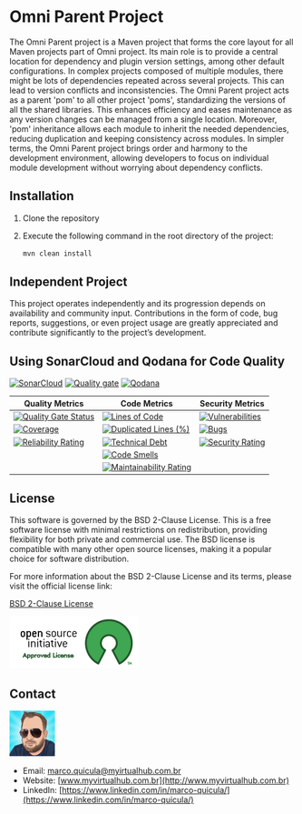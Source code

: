 # Omni Parent Project

The Omni Parent project is a Maven project that forms the core layout for all Maven projects part of Omni project. Its main role is to provide a central location for dependency and plugin version settings, among other default configurations.
In complex projects composed of multiple modules, there might be lots of dependencies repeated across several projects. This can lead to version conflicts and inconsistencies. The Omni Parent project acts as a parent 'pom' to all other project 'poms', standardizing the versions of all the shared libraries.
This enhances efficiency and eases maintenance as any version changes can be managed from a single location. Moreover, 'pom' inheritance allows each module to inherit the needed dependencies, reducing duplication and keeping consistency across modules.
In simpler terms, the Omni Parent project brings order and harmony to the development environment, allowing developers to focus on individual module development without worrying about dependency conflicts.

## Installation

1. Clone the repository
2. Execute the following command in the root directory of the project:

    ```bash
    mvn clean install
    ```

## Independent Project

This project operates independently and its progression depends on availability and community input. Contributions in the form of code, bug reports, suggestions, or even project usage are greatly appreciated and contribute significantly to the project’s development.

## Using SonarCloud and Qodana for Code Quality

[![SonarCloud](https://sonarcloud.io/images/project_badges/sonarcloud-white.svg)](https://sonarcloud.io/summary/new_code?id=my-virtual-hub_omni-parent)
[![Quality gate](https://sonarcloud.io/api/project_badges/quality_gate?project=my-virtual-hub_omni-parent)](https://sonarcloud.io/summary/new_code?id=my-virtual-hub_omni-parent)  [![Qodana](https://github.com/my-virtual-hub/omni-comm-ports-outbound/actions/workflows/qodana.yml/badge.svg?branch=main)](https://github.com/my-virtual-hub/omni-comm-ports-outbound/actions/workflows/qodana.yml)

| Quality Metrics | Code Metrics | Security Metrics |
|---|---|---|
| [![Quality Gate Status](https://sonarcloud.io/api/project_badges/measure?project=my-virtual-hub_omni-parent&metric=alert_status)](https://sonarcloud.io/summary/new_code?id=my-virtual-hub_omni-parent) | [![Lines of Code](https://sonarcloud.io/api/project_badges/measure?project=my-virtual-hub_omni-parent&metric=ncloc)](https://sonarcloud.io/summary/new_code?id=my-virtual-hub_omni-parent) | [![Vulnerabilities](https://sonarcloud.io/api/project_badges/measure?project=my-virtual-hub_omni-parent&metric=vulnerabilities)](https://sonarcloud.io/summary/new_code?id=my-virtual-hub_omni-parent) |
| [![Coverage](https://sonarcloud.io/api/project_badges/measure?project=my-virtual-hub_omni-parent&metric=coverage)](https://sonarcloud.io/summary/new_code?id=my-virtual-hub_omni-parent) | [![Duplicated Lines (%)](https://sonarcloud.io/api/project_badges/measure?project=my-virtual-hub_omni-parent&metric=duplicated_lines_density)](https://sonarcloud.io/summary/new_code?id=my-virtual-hub_omni-parent) | [![Bugs](https://sonarcloud.io/api/project_badges/measure?project=my-virtual-hub_omni-parent&metric=bugs)](https://sonarcloud.io/summary/new_code?id=my-virtual-hub_omni-parent) |
| [![Reliability Rating](https://sonarcloud.io/api/project_badges/measure?project=my-virtual-hub_omni-parent&metric=reliability_rating)](https://sonarcloud.io/summary/new_code?id=my-virtual-hub_omni-parent) | [![Technical Debt](https://sonarcloud.io/api/project_badges/measure?project=my-virtual-hub_omni-parent&metric=sqale_index)](https://sonarcloud.io/summary/new_code?id=my-virtual-hub_omni-parent) | [![Security Rating](https://sonarcloud.io/api/project_badges/measure?project=my-virtual-hub_omni-parent&metric=security_rating)](https://sonarcloud.io/summary/new_code?id=my-virtual-hub_omni-parent) |
| | [![Code Smells](https://sonarcloud.io/api/project_badges/measure?project=my-virtual-hub_omni-parent&metric=code_smells)](https://sonarcloud.io/summary/new_code?id=my-virtual-hub_omni-parent) | |
| | [![Maintainability Rating](https://sonarcloud.io/api/project_badges/measure?project=my-virtual-hub_omni-parent&metric=sqale_rating)](https://sonarcloud.io/summary/new_code?id=my-virtual-hub_omni-parent) | |

## License

This software is governed by the BSD 2-Clause License. This is a free software license with minimal restrictions on redistribution, providing flexibility for both private and commercial use. The BSD license is compatible with many other open source licenses, making it a popular choice for software distribution.

For more information about the BSD 2-Clause License and its terms, please visit the official license link:

[BSD 2-Clause License](https://opensource.org/licenses/BSD-2-Clause)

![Approved License](images/approved-license.png)

## Contact

![Marco Quicula](images/marco.png)

- Email: [marco.quicula@myirtualhub.com.br](mailto:marco.quicula@myvirtualhub.com.br)
- Website: [www.myvirtualhub.com.br](http://www.myvirtualhub.com.br)
- LinkedIn: [https://www.linkedin.com/in/marco-quicula/](https://www.linkedin.com/in/marco-quicula/)
